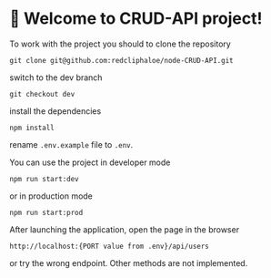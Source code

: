 # 🚀 Welcome to CRUD-API project!

To work with the project you should to clone the repository
```
git clone git@github.com:redcliphaloe/node-CRUD-API.git
```
switch to the dev branch
```
git checkout dev
```
install the dependencies
```
npm install
```
rename ```.env.example``` file to ```.env```.


You can use the project in developer mode
```
npm run start:dev
```
or in production mode
```
npm run start:prod
```
After launching the application, open the page in the browser
```
http://localhost:{PORT value from .env}/api/users
```
or try the wrong endpoint.
Other methods are not implemented.
